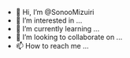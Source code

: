 - 👋 Hi, I’m @SonooMizuiri
- 👀 I’m interested in ...
- 🌱 I’m currently learning ...
- 💞️ I’m looking to collaborate on ...
- 📫 How to reach me ...

<!---
SonooMizuiri/SonooMizuiri is a ✨ special ✨ repository because its `README.md` (this file) appears on your GitHub profile.
You can click the Preview link to take a look at your changes.
--->

